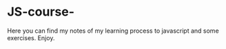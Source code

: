 # JS-course-
Here you can find my notes of my learning process to javascript and some exercises.
Enjoy.
